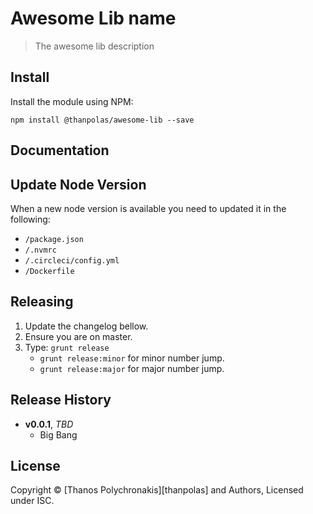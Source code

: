 # Awesome Lib name

> The awesome lib description

## Install

Install the module using NPM:

```
npm install @thanpolas/awesome-lib --save
```

## Documentation


## Update Node Version

When a new node version is available you need to updated it in the following:

-   `/package.json`
-   `/.nvmrc`
-   `/.circleci/config.yml`
-   `/Dockerfile`

## Releasing

1. Update the changelog bellow.
1. Ensure you are on master.
1. Type: `grunt release`
    * `grunt release:minor` for minor number jump.
    * `grunt release:major` for major number jump.

## Release History

- **v0.0.1**, *TBD*
    - Big Bang

## License

Copyright © [Thanos Polychronakis][thanpolas] and Authors, Licensed under ISC.
